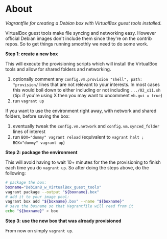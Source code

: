 # About

*Vagrantfile for creating a Debian box with VirtualBox guest tools installed.*

VirtualBox guest tools make file syncing and networking easy. However official Debian images don't include them since they're on the contrib repos.
So to get things running smoothly we need to do some work.


**Step 1: create a new box**

This will execute the provisioning scripts which will install the VirtualBox tools and allow for shared folders and networking.

1. optionally comment any `config.vm.provision "shell", path: "provision/` lines that are not relevant to your interests. In most cases this would boil down to either including or not including `.../02_x11.sh` (tip: if you're using X then you may want to uncomment `vb.gui = true`)
1. run `vagrant up`

If you want to use the environment right away, with network and shared folders, before saving the box:

1. eventually tweak the `config.vm.network` and `config.vm.synced_folder` lines of interest
1. run `BOX="dummy" vagrant reload` (equivalent to `vagrant halt ; BOX="dummy" vagrant up`)


**Step 2: package the environment**

This will avoid having to wait 10+ minutes for the the provisioning to finish each time you do `vagrant up`.
So after doing the steps above, do the following:

```bash
# package the box:
boxname="Debian8_w_VirtualBox_guest_tools"
vagrant package --output "${boxname}.box"
# add it to your image pool:
vagrant box add "${boxname}.box" --name "${boxname}"
# save the boxname so that Vagrantfile will read from it
echo "${boxname}" > box
```


**Step 3: use the new box that was already provisioned**

From now on simply `vagrant up`.


